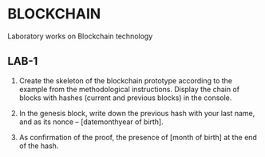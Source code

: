 # BLOCKCHAIN
Laboratory works on Blockchain technology

## LAB-1
1. Create the skeleton of the blockchain prototype according to the example from the methodological instructions. Display the chain of blocks with hashes (current and previous blocks) in the console.

2. In the genesis block, write down the previous hash with your last name, and as its nonce – [datemonthyear of birth].

3. As confirmation of the proof, the presence of [month of birth] at the end of the hash.